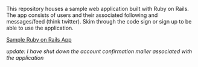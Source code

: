 This repository houses a sample web application built with Ruby on Rails. The app consists of users and their associated following and messages/feed (think twitter). Skim through the code sign or sign up to be able to use the application.

[Sample Ruby on Rails App](https://secure-everglades-86674.herokuapp.com/)


*update: I have shut down the account confirmation mailer associated with the application*
